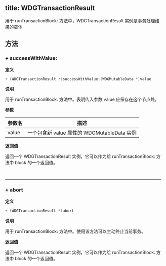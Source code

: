 
title: WDGTransactionResult
---

用于 runTransactionBlock: 方法中，WDGTransactionResult 实例是事务处理结果的载体

## 方法

### + successWithValue:

**定义**

```objectivec
+ (WDGTransactionResult *)successWithValue:(WDGMutableData *)value
```

**说明**

用于 runTransactionBlock: 方法中。表明传入参数 value 应保存在这个节点处。

**参数**

参数名 | 描述
--- | ---
value | 一个包含新 value 属性的 WDGMutableData 实例

**返回值**

返回一个 WDGTransactionResult 实例，它可以作为给 runTransactionBlock: 方法中 block 的一个返回值。

</br>

--- 
### + abort

**定义**

```objectivec
+ (WDGTransactionResult *)abort
```

**说明**

用于 runTransactionBlock: 方法中。使用该方法可以主动终止当前事务。

**返回值**

返回一个 WDGTransactionResult 实例，它可以作为给 runTransactionBlock: 方法中 block 的一个返回值。
